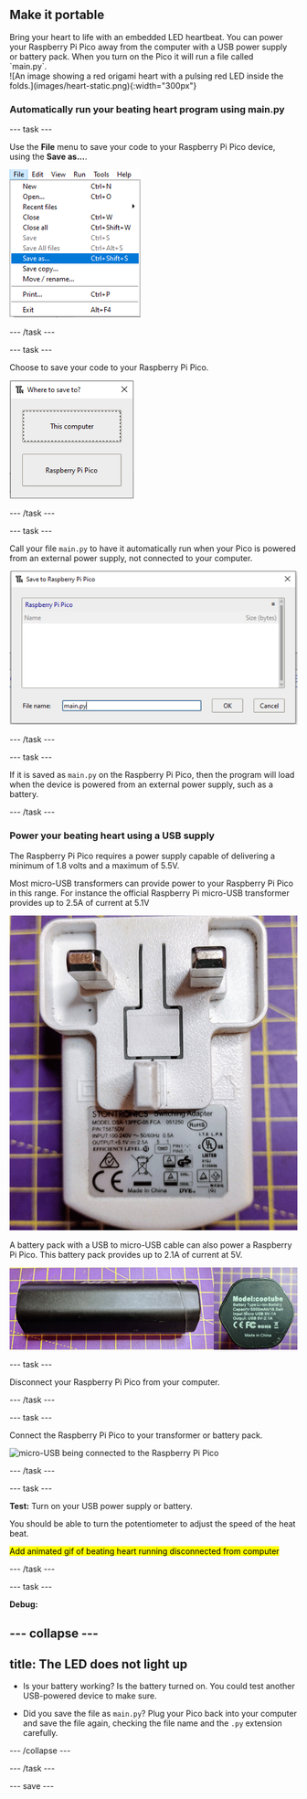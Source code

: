 ## Make it portable

<div style="display: flex; flex-wrap: wrap">
<div style="flex-basis: 200px; flex-grow: 1; margin-right: 15px;">
Bring your heart to life with an embedded LED heartbeat. You can power your Raspberry Pi Pico away from the computer with a USB power supply or battery pack. When you turn on the Pico it will run a file called `main.py`. 
</div>
<div>
![An image showing a red origami heart with a pulsing red LED inside the folds.](images/heart-static.png){:width="300px"}
</div>
</div>


### Automatically run your beating heart program using main.py

--- task ---

Use the **File** menu to save your code to your Raspberry Pi Pico device, using the **Save as...**.

![file menu in Thonny shown, with the Save As option highlighted](images/file_menu.png)

--- /task ---

--- task ---

Choose to save your code to your Raspberry Pi Pico.

![option to choose to save on computer or on Pico.](images/save_to_pico.png)

--- /task ---

--- task ---

Call your file `main.py` to have it automatically run when your Pico is powered from an external power supply, not connected to your computer.

![save menu option, with main.py chosen as a filename](images/main.png)

--- /task ---

--- task ---

If it is saved as `main.py` on the Raspberry Pi Pico, then the program will load when the device is powered from an external power supply, such as a battery.

--- /task ---

### Power your beating heart using a USB supply

The Raspberry Pi Pico requires a power supply capable of delivering a minimum of 1.8 volts and a maximum of 5.5V.

Most micro-USB transformers can provide power to your Raspberry Pi Pico in this range. For instance the official Raspberry Pi micro-USB transformer provides up to 2.5A of current at 5.1V

![Official Raspberry Pi power supply shown from the pin side](images/transformer.png)

A battery pack with a USB to micro-USB cable can also power a Raspberry Pi Pico. This battery pack provides up to 2.1A of current at 5V.

![A generic battery pack showing the side and the technical specifications](images/battery_pack.png)

--- task ---

Disconnect your Raspberry Pi Pico from your computer. 

--- /task ---

--- task ---

Connect the Raspberry Pi Pico to your transformer or battery pack.

![micro-USB being connected to the Raspberry Pi Pico](images/connect-micro-usb.gif)

--- /task ---

--- task ---

**Test:** Turn on your USB power supply or battery. 

You should be able to turn the potentiometer to adjust the speed of the heat beat. 

<mark>Add animated gif of beating heart running disconnected from computer</mark>

--- /task ---

--- task ---

**Debug:**

--- collapse ---
---
title: The LED does not light up
---

+ Is your battery working? Is the battery turned on. You could test another USB-powered device to make sure. 

+ Did you save the file as `main.py`? Plug your Pico back into your computer and save the file again, checking the file name and the `.py` extension carefully.

--- /collapse ---

--- /task ---

--- save ---